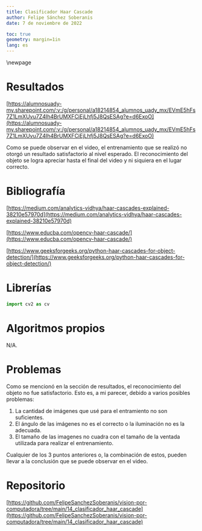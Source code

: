 ```yaml
---
title: Clasificador Haar Cascade
author: Felipe Sánchez Soberanis
date: 7 de noviembre de 2022

toc: true
geometry: margin=1in
lang: es
---
```


\newpage
# Resultados

[https://alumnosuady-my.sharepoint.com/:v:/g/personal/a18214854_alumnos_uady_mx/EVmE5hFs7Z1LmXUvu7Z4Ih4BrUMXFCiEjLhfj5J8QsESAg?e=d6ExoO](https://alumnosuady-my.sharepoint.com/:v:/g/personal/a18214854_alumnos_uady_mx/EVmE5hFs7Z1LmXUvu7Z4Ih4BrUMXFCiEjLhfj5J8QsESAg?e=d6ExoO)

Como se puede observar en el video, el entrenamiento que se realizó no otorgó un resultado satisfactorio al nivel esperado. El reconocimiento del objeto se logra apreciar hasta el final del video y ni siquiera en el lugar correcto.

# Bibliografía

[https://medium.com/analytics-vidhya/haar-cascades-explained-38210e57970d](https://medium.com/analytics-vidhya/haar-cascades-explained-38210e57970d)

[https://www.educba.com/opencv-haar-cascade/](https://www.educba.com/opencv-haar-cascade/)

[https://www.geeksforgeeks.org/python-haar-cascades-for-object-detection/](https://www.geeksforgeeks.org/python-haar-cascades-for-object-detection/)

# Librerías

```python
import cv2 as cv
```

# Algoritmos propios

N/A.

# Problemas

Como se mencionó en la sección de resultados, el reconocimiento del objeto no fue satisfactorio. Esto es, a mi parecer, debido a varios posibles problemas:

1. La cantidad de imágenes que usé para el entramiento no son suficientes.
2. El ángulo de las imágenes no es el correcto o la iluminación no es la adecuada.
3. El tamaño de las imagenes no cuadra con el tamaño de la ventada utilizada para realizar el entrenamiento.

Cualquier de los 3 puntos anteriores o, la combinación de estos, pueden llevar a la conclusión que se puede observar en el video.

# Repositorio

[https://github.com/FelipeSanchezSoberanis/vision-por-computadora/tree/main/14_clasificador_haar_cascade](https://github.com/FelipeSanchezSoberanis/vision-por-computadora/tree/main/14_clasificador_haar_cascade)

